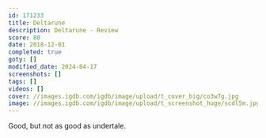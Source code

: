 ```yaml
---
id: 171233
title: Deltarune
description: Deltarune - Review
score: 80
date: 2018-12-01
completed: true
goty: []
modified_date: 2024-04-17
screenshots: []
tags: []
videos: []
cover: //images.igdb.com/igdb/image/upload/t_cover_big/co3w7g.jpg
image: //images.igdb.com/igdb/image/upload/t_screenshot_huge/scdl5m.jpg
---
```

Good, but not as good as undertale.